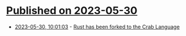 # [Published on 2023-05-30](index.md)

* [2023-05-30, 10:01:03](https://lobste.rs/s/81x1pe/rust_has_been_forked_crab_language) - [Rust has been forked to the Crab Language](https://github.com/crablang/crab)
